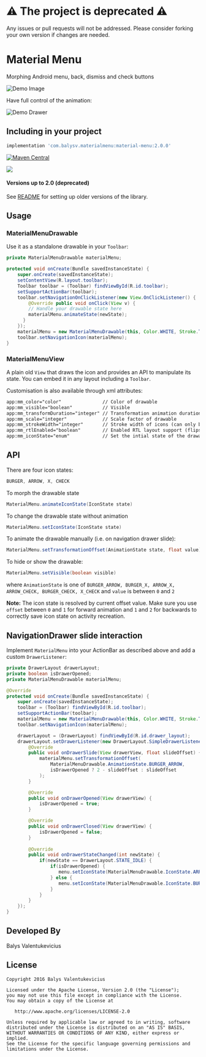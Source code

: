 # ⚠️ The project is deprecated ⚠️

Any issues or pull requests will not be addressed. Please consider forking your own version if changes are needed.

Material Menu
===============

Morphing Android menu, back, dismiss and check buttons

![Demo Image](https://raw.github.com/balysv/material-menu/master/art/demo.gif)

Have full control of the animation:

![Demo Drawer](https://raw.github.com/balysv/material-menu/master/art/demo_drawer.gif)

Including in your project
-------------------------

```groovy
implementation 'com.balysv.materialmenu:material-menu:2.0.0'
```

[![Maven Central](https://maven-badges.herokuapp.com/maven-central/com.balysv.materialmenu/material-menu/badge.svg?style=flat)](http://mvnrepository.com/artifact/com.balysv.materialmenu/material-menu)

<a href="http://www.methodscount.com/?lib=com.balysv.materialmenu%3Amaterial-menu%3A%2B"><img src="https://img.shields.io/badge/Methods and size-206 | 23 KB-e91e63.svg"/></a>


#### Versions up to 2.0 (deprecated)

See [README][1] for setting up older versions of the library.

Usage
-----

### MaterialMenuDrawable

Use it as a standalone drawable in your `Toolbar`:

```java
private MaterialMenuDrawable materialMenu;

protected void onCreate(Bundle savedInstanceState) {
    super.onCreate(savedInstanceState);
    setContentView(R.layout.toolbar);
    Toolbar toolbar = (Toolbar) findViewById(R.id.toolbar);
    setSupportActionBar(toolbar);
    toolbar.setNavigationOnClickListener(new View.OnClickListener() {
        @Override public void onClick(View v) {
        // Handle your drawable state here
        materialMenu.animateState(newState);
      }
    });
    materialMenu = new MaterialMenuDrawable(this, Color.WHITE, Stroke.THIN);
    toolbar.setNavigationIcon(materialMenu);
}
```

### MaterialMenuView

A plain old `View` that draws the icon and provides an API to manipulate its state. You can embed it
in any layout including a `Toolbar`.

Customisation is also available through xml attributes:

```xml
app:mm_color="color"               // Color of drawable
app:mm_visible="boolean"           // Visible
app:mm_transformDuration="integer" // Transformation animation duration
app:mm_scale="integer"             // Scale factor of drawable
app:mm_strokeWidth="integer"       // Stroke width of icons (can only be 1, 2 or 3)
app:mm_rtlEnabled="boolean"        // Enabled RTL layout support (flips all drawables)
app:mm_iconState="enum"            // Set the intial state of the drawable (burger, arrow, x or check)
```

## API

There are four icon states:

```java
BURGER, ARROW, X, CHECK
```

To morph the drawable state

```java
MaterialMenu.animateIconState(IconState state)
```
    
To change the drawable state without animation

```java
MaterialMenu.setIconState(IconState state)
```

To animate the drawable manually (i.e. on navigation drawer slide):

```java
MaterialMenu.setTransformationOffset(AnimationState state, float value)
```
To hide or show the drawable:

```java
MaterialMenu.setVisible(boolean visible)
```

where `AnimationState` is one of `BURGER_ARROW, BURGER_X, ARROW_X, ARROW_CHECK, BURGER_CHECK, X_CHECK`
and `value` is between `0` and `2`
    
**Note:** The icon state is resolved by current offset value. Make sure you use `offset` between `0` and `1` for forward animation and `1` and `2` for backwards to correctly save icon state on activity recreation.

## NavigationDrawer slide interaction

Implement `MaterialMenu` into your ActionBar as described above and add a custom `DrawerListener`:

```java
private DrawerLayout drawerLayout;
private boolean isDrawerOpened;
private MaterialMenuDrawable materialMenu;

@Override
protected void onCreate(Bundle savedInstanceState) {
    super.onCreate(savedInstanceState);
    toolbar = (Toolbar) findViewById(R.id.toolbar);
    setSupportActionBar(toolbar);
    materialMenu = new MaterialMenuDrawable(this, Color.WHITE, Stroke.THIN);
    toolbar.setNavigationIcon(materialMenu);

    drawerLayout = (DrawerLayout) findViewById(R.id.drawer_layout);
    drawerLayout.setDrawerListener(new DrawerLayout.SimpleDrawerListener() {
        @Override
        public void onDrawerSlide(View drawerView, float slideOffset) {
            materialMenu.setTransformationOffset(
                MaterialMenuDrawable.AnimationState.BURGER_ARROW,
                isDrawerOpened ? 2 - slideOffset : slideOffset
            );
        }

        @Override
        public void onDrawerOpened(View drawerView) {
            isDrawerOpened = true;
        }

        @Override
        public void onDrawerClosed(View drawerView) {
            isDrawerOpened = false;
        }
        
        @Override
        public void onDrawerStateChanged(int newState) {
            if(newState == DrawerLayout.STATE_IDLE) {
                if(isDrawerOpened) {
                   menu.setIconState(MaterialMenuDrawable.IconState.ARROW);
                } else {
                   menu.setIconState(MaterialMenuDrawable.IconState.BURGER);
                }
            }
        }
    });
}
```

Developed By
--------------------
Balys Valentukevicius

License
-----------

```
Copyright 2016 Balys Valentukevicius

Licensed under the Apache License, Version 2.0 (the "License");
you may not use this file except in compliance with the License.
You may obtain a copy of the License at

   http://www.apache.org/licenses/LICENSE-2.0

Unless required by applicable law or agreed to in writing, software
distributed under the License is distributed on an "AS IS" BASIS,
WITHOUT WARRANTIES OR CONDITIONS OF ANY KIND, either express or implied.
See the License for the specific language governing permissions and
limitations under the License.
```

[1]: https://github.com/balysv/material-menu/blob/master/README-1.0.md
